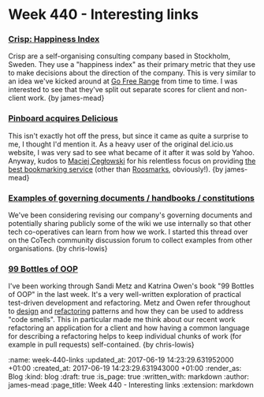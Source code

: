 Week 440 - Interesting links
============================

### [Crisp: Happiness Index](http://dna.crisp.se/docs/happiness-index.html)

Crisp are a self-organising consulting company based in Stockholm, Sweden. They use a "happiness index" as their primary metric that they use to make decisions about the direction of the company. This is very similar to an idea we've kicked around at [Go Free Range][] from time to time. I was interested to see that they've split out separate scores for client and non-client work. {by james-mead}

[Go Free Range]: /


### [Pinboard acquires Delicious](https://blog.pinboard.in/2017/06/pinboard_acquires_delicious/)

This isn't exactly hot off the press, but since it came as quite a surprise to me, I thought I'd mention it. As a heavy user of the original del.icio.us website, I was very sad to see what became of it after it was sold by Yahoo. Anyway, kudos to [Maciej Cegłowski][] for his relentless focus on providing [the best bookmarking service][pinboard] (other than [Roosmarks][], obviously!). {by james-mead}

[Maciej Cegłowski]: http://idlewords.com/
[pinboard]: https://pinboard.in
[Roosmarks]: https://github.com/chrisroos/roosmarks

### [Examples of governing documents / handbooks / constitutions](https://community.coops.tech/t/examples-of-governing-documents-handbooks-constitutions/101)

We've been considering revising our company's governing documents and
potentially sharing publicly some of the wiki we use internally so
that other tech co-operatives can learn from how we work. I started
this thread over on the CoTech community discussion forum to collect
examples from other organisations. {by chris-lowis}

### [99 Bottles of OOP](https://www.sandimetz.com/99bottles/)

I've been working through Sandi Metz and Katrina Owen's book "99
Bottles of OOP" in the last week. It's a very well-written exploration
of practical test-driven development and refactoring. Metz and Owen
refer throughout
to [design](https://en.wikipedia.org/wiki/Design_Patterns)
and [refactoring](https://martinfowler.com/books/refactoring.html)
patterns and how they can be used to address "code smells". This in
particular made me think about our recent work refactoring an
application for a client and how having a common language for
describing a refactoring helps to keep individual chunks of work (for
example in pull requests) self-contained. {by chris-lowis}

:name: week-440-links
:updated_at: 2017-06-19 14:23:29.631952000 +01:00
:created_at: 2017-06-19 14:23:29.631943000 +01:00
:render_as: Blog
:kind: blog
:draft: true
:is_page: true
:written_with: markdown
:author: james-mead
:page_title: Week 440 - Interesting links
:extension: markdown
